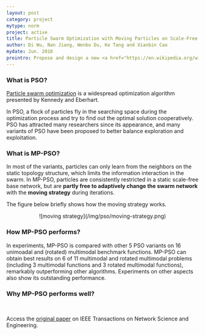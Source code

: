 ```yaml
---
layout: post
category: project
mytype: norm
project: active
title: Particle Swarm Optimization with Moving Particles on Scale-Free Networks (MP-PSO)
author: Di Wu, Nan Jiang, Wenbo Du, Ke Tang and Xianbin Cao
mydate: Jun. 2018
prointro: Propose and design a new <a href="https://en.wikipedia.org/wiki/Particle_swarm_optimization">particle swarm optimization</a> algorithm to make full use of the heterogeneous property of scale-free networks and make exploration and exploitation more balance. The project is finished with Nan Jiang, <a href="https://www.researchgate.net/profile/Wenbo_Du3">Wenbo Du</a>, <a href="http://staff.ustc.edu.cn/~ketang/">Ke Tang</a> and <a href="https://ev.buaa.edu.cn/info/1057/1229.htm">Xianbin Cao</a>, and it has been published (Early Access) on <a href="https://ieeexplore.ieee.org/document/8411503">IEEE Transactions on Network Science and Engineering</a>.
---
```


### What is PSO?

<a href="https://en.wikipedia.org/wiki/Particle_swarm_optimization">Particle swarm optimization</a> is a widespread optimization algorithm presented by Kennedy and Eberhart.

In PSO, a flock of particles fly in the searching space during the optimization process and try to find out the optimal solution cooperatively. PSO has attracted many researchers since its appearance, and many variants of PSO have been proposed to better balance exploration and exploitation.

### What is MP-PSO?

In most of the variants, particles can only learn from the neighbors on the static topology structure, which limits the information interaction in the swarm. In MP-PSO, particles are consistently restricted in a static scale-free base network, but are **partly free to adaptively change the swarm network** with the **moving strategy** during iterations.

The figure below briefly shows how the moving strategy works.

<div align=center>![moving strategy](/img/pso/moving-strategy.png)</div>

### How MP-PSO performs?

In experiments, MP-PSO is compared with other 5 PSO variants on 16 unimoadal and (rotated) multimodal benchmark functions. MP-PSO can obtain best results on 6 of 11 multimodal and rotated multimodal problems (including 3 multimodal functions and 3 rotated multimodal functions), remarkably outperforming other algorithms. Experiments on other aspects also show its outstanding performance.

### Why MP-PSO performs well?






&nbsp; 

Access the <a href="https://ieeexplore.ieee.org/document/8411503">original paper</a> on IEEE Transactions on Network Science and Engineering.

